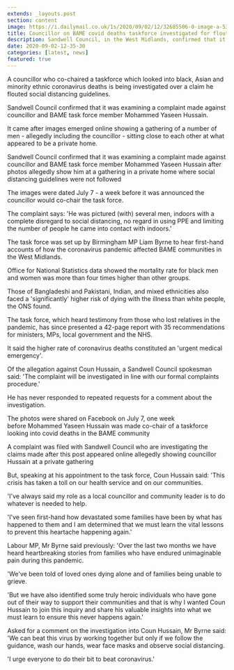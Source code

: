 ```yaml
---
extends: _layouts.post
section: content
image: https://i.dailymail.co.uk/1s/2020/09/02/12/32685506-0-image-a-53_1599046357226.jpg 
title: Councillor on BAME covid deaths taskforce investigated for flouting social distancing guidelines 
description: Sandwell Council, in the West Midlands, confirmed that it was examining a complaint made against councillor and BAME task force member Mohammed Yaseen Hussain. 
date: 2020-09-02-12-35-30 
categories: [latest, news] 
featured: true 
--- 
```

A councillor who co-chaired a taskforce which looked into black, Asian and minority ethnic coronavirus deaths is being investigated over a claim he flouted social distancing guidelines.

Sandwell Council confirmed that it was examining a complaint made against councillor and BAME task force member Mohammed Yaseen Hussain.

It came after images emerged online showing a gathering of a number of men - allegedly including the councillor - sitting close to each other at what appeared to be a private home.

Sandwell Council confirmed that it was examining a complaint made against councillor and BAME task force member Mohammed Yaseen Hussain after photos allegedly show him at a gathering in a private home where social distancing guidelines were not followed

The images were dated July 7 - a week before it was announced the councillor would co-chair the task force.

The complaint says: 'He was pictured (with) several men, indoors with a complete disregard to social distancing, no regard in using PPE and limiting the number of people he came into contact with indoors.'

The task force was set up by Birmingham MP Liam Byrne to hear first-hand accounts of how the coronavirus pandemic affected BAME communities in the West Midlands.

Office for National Statistics data showed the mortality rate for black men and women was more than four times higher than other groups.

Those of Bangladeshi and Pakistani, Indian, and mixed ethnicities also faced a 'significantly' higher risk of dying with the illness than white people, the ONS found.

The task force, which heard testimony from those who lost relatives in the pandemic, has since presented a 42-page report with 35 recommendations for ministers, MPs, local government and the NHS.

It said the higher rate of coronavirus deaths constituted an 'urgent medical emergency'.

Of the allegation against Coun Hussain, a Sandwell Council spokesman said: 'The complaint will be investigated in line with our formal complaints procedure.'

He has never responded to repeated requests for a comment about the investigation.

The photos were shared on Facebook on July 7, one week before Mohammed Yaseen Hussain was made co-chair of a taskforce looking into covid deaths in the BAME community

A complaint was filed with Sandwell Council who are investigating the claims made after this post appeared online allegedly showing councillor Hussain at a private gathering

But, speaking at his appointment to the task force, Coun Hussain said: 'This crisis has taken a toll on our health service and on our communities.

'I've always said my role as a local councillor and community leader is to do whatever is needed to help.

'I've seen first-hand how devastated some families have been by what has happened to them and I am determined that we must learn the vital lessons to prevent this heartache happening again.'

Labour MP, Mr Byrne said previously: 'Over the last two months we have heard heartbreaking stories from families who have endured unimaginable pain during this pandemic.

'We've been told of loved ones dying alone and of families being unable to grieve.

'But we have also identified some truly heroic individuals who have gone out of their way to support their communities and that is why I wanted Coun Hussain to join this inquiry and share his valuable insights into what we must learn to ensure this never happens again.'

Asked for a comment on the investigation into Coun Hussain, Mr Byrne said: 'We can beat this virus by working together but only if we follow the guidance, wash our hands, wear face masks and observe social distancing.

'I urge everyone to do their bit to beat coronavirus.'

